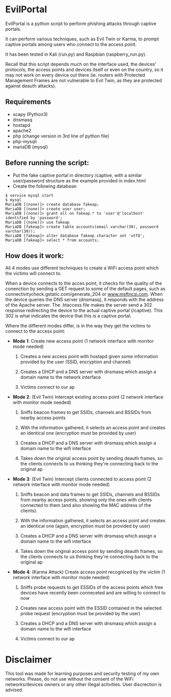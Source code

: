 # EvilPortal

EvilPortal is a python script to perform phishing attacks through captive portals.

It can perform various techniques, such as Evil Twin or Karma, to prompt captive portals among users who connect 
to the access point.

It has been tested in Kali (run.py) and Raspbian (raspberry_run.py).

Recall that this script depends much on the interface used, the devices' protocols, the access
points and devices itself or even on the country, so it may not work on every device out there (ie. routers with Protected Management Frames are not vulnerable to Evil Twin, as they are protected against deauth attacks).

## Requirements
- scapy (Python3)
- dnsmasq
- hostapd
- apache2
- php (change version in 3rd line of python file)
- php-mysqli
- mariaDB (mysql)

## Before running the script:
- Put the fake captive portal in directory /captive, with a similar user/password structure as the example 
  provided in index.html
- Create the following database:

```
$ service mysql start
$ mysql
MariaDB [(none)]> create database fakeap;
MariaDB [(none)]> create user user;
MariaDB [(none)]> grant all on fakeap.* to 'user'@'localhost' identified by 'password';
MariaDB [(none)]> use fakeap
MariaDB [fakeap]> create table accounts(email varchar(30), password varchar(30));
MariaDB [fakeap]> alter database fakeap character set 'utf8';
MariaDB [fakeap]> select * from accounts;
```

## How does it work:

All 4 modes use different techniques to create a WiFi access point which the victims will connect to.

When a device connects to the acces point, it checks for the quality of the conenction by sending a GET
request to some of the default pages, such as connectivitycheck.gstatic.com/generate_204 or www.msftncsi.com. 
When the device queries the DNS server (dnsmasq), it responds with the address of the Apache server. 
The .htaccess file makes the server send a 302 response redirecting the device to the actual captive portal (/captive). 
This 302 is what indicates the device that this is a captive portal.

Where the different modes differ, is in the way they get the victims to connect to the access point:

- **Mode 1**: Create new access point (1 network interface with monitor mode needed)

	1. Creates a new access point with hostapd given some information provided by the user (SSID, encryption and channel)

	2. Creates a DHCP and a DNS server with dnsmasq which assign a domain name to the network interface 

	3. Victims connect to our ap
		   

- **Mode 2**: (Evil Twin) Intercept existing access point (2 network interface with monitor mode needed)

	1. Sniffs beacon frames to get SSIDs, channels and BSSIDs from nearby access points

	2. With the information gathered, it selects an access point and creates an identical one (encryption must 
	   be provided by user)

	3. Creates a DHCP and a DNS server with dnsmasq which assign a domain name to the wifi interface

	4. Takes down the original access point by sending deauth frames, so the clients connects to us thinking
	   they're connecting back to the original ap


- **Mode 3**: (Evil Twin) Intercept clients connected to access point (2 network interface with monitor mode needed)

	1. Sniffs beacon and data frames to get SSIDs, channels and BSSIDs from nearby access points, showing only
	   the ones with clients connected to them (and also showing the MAC address of the clients).

	2. With the information gathered, it selects an access point and creates an identical one (again, encryption
	   must be provided by user)

	3. Creates a DHCP and a DNS server with dnsmasq which assign a domain name to the wifi interface

	4. Takes down the original access point by sending deauth frames, so the clients connects to us thinking
	   they're connecting back to the original ap
   

- **Mode 4**: (Karma Attack) Create access point recogniced by the victim (1 network interface with monitor mode needed)

	1. Sniffs probe requests to get ESSIDs of the access points which free devices have recently been conneceted and are 
	   willing to connect to now

	2. Creates new access point with the ESSID contained in the selected probe request (encryption must be provided by the user)

	3. Creates a DHCP and a DNS server with dnsmasq which assign a domain name to the wifi interface

	4. Victims connect to our ap
  
  
# Disclaimer
This tool was made for learning purposes and security testing of my own networks.
Please, do not use without the consent of the WiFi networks/devices owners or any other illegal activities.
User discrection is advised.
  

